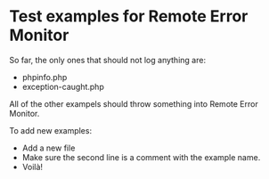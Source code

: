 Test examples for Remote Error Monitor
======================================

So far, the only ones that should not log anything are:
- phpinfo.php
- exception-caught.php

All of the other exampels should throw something into Remote Error Monitor.

To add new examples:
- Add a new file
- Make sure the second line is a comment with the example name.
- Voilà!